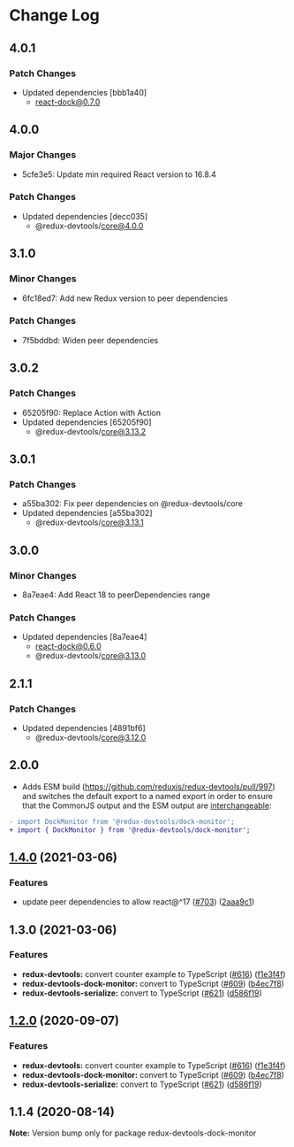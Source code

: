# Change Log

## 4.0.1

### Patch Changes

- Updated dependencies [bbb1a40]
  - react-dock@0.7.0

## 4.0.0

### Major Changes

- 5cfe3e5: Update min required React version to 16.8.4

### Patch Changes

- Updated dependencies [decc035]
  - @redux-devtools/core@4.0.0

## 3.1.0

### Minor Changes

- 6fc18ed7: Add new Redux version to peer dependencies

### Patch Changes

- 7f5bddbd: Widen peer dependencies

## 3.0.2

### Patch Changes

- 65205f90: Replace Action<unknown> with Action<string>
- Updated dependencies [65205f90]
  - @redux-devtools/core@3.13.2

## 3.0.1

### Patch Changes

- a55ba302: Fix peer dependencies on @redux-devtools/core
- Updated dependencies [a55ba302]
  - @redux-devtools/core@3.13.1

## 3.0.0

### Minor Changes

- 8a7eae4: Add React 18 to peerDependencies range

### Patch Changes

- Updated dependencies [8a7eae4]
  - react-dock@0.6.0
  - @redux-devtools/core@3.13.0

## 2.1.1

### Patch Changes

- Updated dependencies [4891bf6]
  - @redux-devtools/core@3.12.0

## 2.0.0

- Adds ESM build (https://github.com/reduxjs/redux-devtools/pull/997) and switches the default export to a named export in order to ensure that the CommonJS output and the ESM output are [interchangeable](https://rollupjs.org/guide/en/#outputexports):

```diff
- import DockMonitor from '@redux-devtools/dock-monitor';
+ import { DockMonitor } from '@redux-devtools/dock-monitor';
```

## [1.4.0](https://github.com/reduxjs/redux-devtools/compare/@redux-devtools/dock-monitor@1.3.0...@redux-devtools/dock-monitor@1.4.0) (2021-03-06)

### Features

- update peer dependencies to allow react@^17 ([#703](https://github.com/reduxjs/redux-devtools/issues/703)) ([2aaa9c1](https://github.com/reduxjs/redux-devtools/commit/2aaa9c10a383e3a7ab20b3ab14639781fd7bb2eb))

## 1.3.0 (2021-03-06)

### Features

- **redux-devtools:** convert counter example to TypeScript ([#616](https://github.com/reduxjs/redux-devtools/issues/616)) ([f1e3f4f](https://github.com/reduxjs/redux-devtools/commit/f1e3f4f8340dea288de5229006acf9dc1ef1cccf))
- **redux-devtools-dock-monitor:** convert to TypeScript ([#609](https://github.com/reduxjs/redux-devtools/issues/609)) ([b4ec7f8](https://github.com/reduxjs/redux-devtools/commit/b4ec7f86fc165683bd1e8b5ffc3f0690f670642c))
- **redux-devtools-serialize:** convert to TypeScript ([#621](https://github.com/reduxjs/redux-devtools/issues/621)) ([d586f19](https://github.com/reduxjs/redux-devtools/commit/d586f1955a3648883107f8c981ee17eeb4c013a3))

## [1.2.0](https://github.com/reduxjs/redux-devtools/compare/redux-devtools-dock-monitor@1.1.4...redux-devtools-dock-monitor@1.2.0) (2020-09-07)

### Features

- **redux-devtools:** convert counter example to TypeScript ([#616](https://github.com/reduxjs/redux-devtools/issues/616)) ([f1e3f4f](https://github.com/reduxjs/redux-devtools/commit/f1e3f4f8340dea288de5229006acf9dc1ef1cccf))
- **redux-devtools-dock-monitor:** convert to TypeScript ([#609](https://github.com/reduxjs/redux-devtools/issues/609)) ([b4ec7f8](https://github.com/reduxjs/redux-devtools/commit/b4ec7f86fc165683bd1e8b5ffc3f0690f670642c))
- **redux-devtools-serialize:** convert to TypeScript ([#621](https://github.com/reduxjs/redux-devtools/issues/621)) ([d586f19](https://github.com/reduxjs/redux-devtools/commit/d586f1955a3648883107f8c981ee17eeb4c013a3))

## 1.1.4 (2020-08-14)

**Note:** Version bump only for package redux-devtools-dock-monitor
